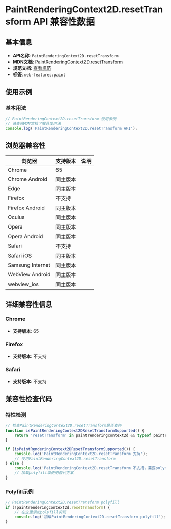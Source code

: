 # PaintRenderingContext2D.resetTransform API 兼容性数据

## 基本信息

- **API名称**: `PaintRenderingContext2D.resetTransform`
- **MDN文档**: [PaintRenderingContext2D.resetTransform](https://developer.mozilla.org/docs/Web/API/CanvasRenderingContext2D/resetTransform)
- **规范文档**: [查看规范](https://html.spec.whatwg.org/multipage/canvas.html#dom-context-2d-resettransform-dev)
- **标签**: `web-features:paint`

## 使用示例

### 基本用法

```javascript
// PaintRenderingContext2D.resetTransform 使用示例
// 请查阅MDN文档了解具体用法
console.log('PaintRenderingContext2D.resetTransform API');
```

## 浏览器兼容性

| 浏览器 | 支持版本 | 说明 |
|--------|----------|------|
| Chrome | 65 |  |
| Chrome Android | 同主版本 |  |
| Edge | 同主版本 |  |
| Firefox | 不支持 |  |
| Firefox Android | 同主版本 |  |
| Oculus | 同主版本 |  |
| Opera | 同主版本 |  |
| Opera Android | 同主版本 |  |
| Safari | 不支持 |  |
| Safari iOS | 同主版本 |  |
| Samsung Internet | 同主版本 |  |
| WebView Android | 同主版本 |  |
| webview_ios | 同主版本 |  |

## 详细兼容性信息

### Chrome

- **支持版本**: 65

### Firefox

- **支持版本**: 不支持

### Safari

- **支持版本**: 不支持

## 兼容性检查代码

### 特性检测

```javascript
// 检查PaintRenderingContext2D.resetTransform是否支持
function isPaintRenderingContext2DResetTransformSupported() {
    return 'resetTransform' in paintrenderingcontext2d && typeof paintrenderingcontext2d.resetTransform === 'function';
}

if (isPaintRenderingContext2DResetTransformSupported()) {
    console.log('PaintRenderingContext2D.resetTransform 支持');
    // 使用PaintRenderingContext2D.resetTransform
} else {
    console.log('PaintRenderingContext2D.resetTransform 不支持，需要polyfill');
    // 加载polyfill或使用替代方案
}
```

### Polyfill示例

```javascript
// PaintRenderingContext2D.resetTransform polyfill
if (!paintrenderingcontext2d.resetTransform) {
    // 在这里添加polyfill实现
    console.log('加载PaintRenderingContext2D.resetTransform polyfill');
}
```

